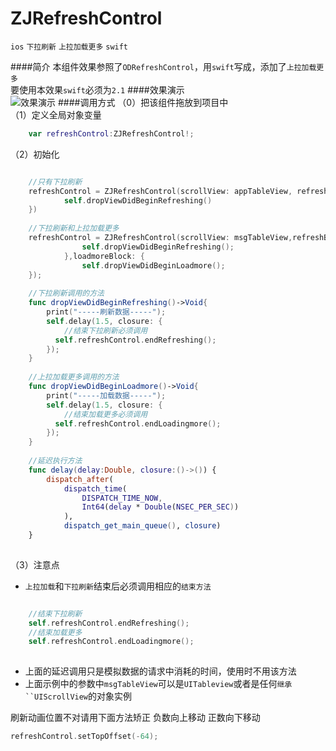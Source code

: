 # ZJRefreshControl
`ios` `下拉刷新` `上拉加载更多` `swift`

####简介
本组件效果参照了`ODRefreshControl`，用`swift`写成，添加了`上拉加载更多`  
要使用本效果`swift`必须为`2.1`
####效果演示  
![效果演示](https://github.com/psvmc/ZJRefreshControl/raw/master/Images/refresh01.gif)
####调用方式
（0）把该组件拖放到项目中  
（1）定义全局对象变量

```swift
	var refreshControl:ZJRefreshControl!;
```

（2）初始化

```swift

	//只有下拉刷新
	refreshControl = ZJRefreshControl(scrollView: appTableView, refreshBlock: {
            self.dropViewDidBeginRefreshing()
	})
	
	//下拉刷新和上拉加载更多
	refreshControl = ZJRefreshControl(scrollView: msgTableView,refreshBlock: {
                self.dropViewDidBeginRefreshing();
            },loadmoreBlock: {
                self.dropViewDidBeginLoadmore();
	});
	
	//下拉刷新调用的方法
	func dropViewDidBeginRefreshing()->Void{
        print("-----刷新数据-----");
        self.delay(1.5, closure: {
        	//结束下拉刷新必须调用
          self.refreshControl.endRefreshing();
        });
    }
    
    //上拉加载更多调用的方法
    func dropViewDidBeginLoadmore()->Void{
        print("-----加载数据-----");
        self.delay(1.5, closure: {
        	//结束加载更多必须调用
          self.refreshControl.endLoadingmore();
        });
    }
    
    //延迟执行方法
	func delay(delay:Double, closure:()->()) {
        dispatch_after(
            dispatch_time(
                DISPATCH_TIME_NOW,
                Int64(delay * Double(NSEC_PER_SEC))
            ),
            dispatch_get_main_queue(), closure)
    }
    
```

（3）注意点  

+ `上拉加载`和`下拉刷新`结束后必须调用相应的`结束方法`

```swift

	//结束下拉刷新
	self.refreshControl.endRefreshing();
	//结束加载更多
	self.refreshControl.endLoadingmore();
	
```
+ 上面的延迟调用只是模拟数据的请求中消耗的时间，使用时不用该方法
+ 上面示例中的参数中`msgTableView`可以是`UITableview`或者是任何`继承``UIScrollView`的对象实例


刷新动画位置不对请用下面方法矫正 负数向上移动 正数向下移动

```swift
refreshControl.setTopOffset(-64);
```